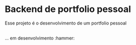 <h1>Backend de portfolio pessoal</h1>
<span>Esse projeto é o desenvolvimento de um portfolio pessoal</span>
<br></br>
<p>... em desenvolvimento :hammer:</p>

